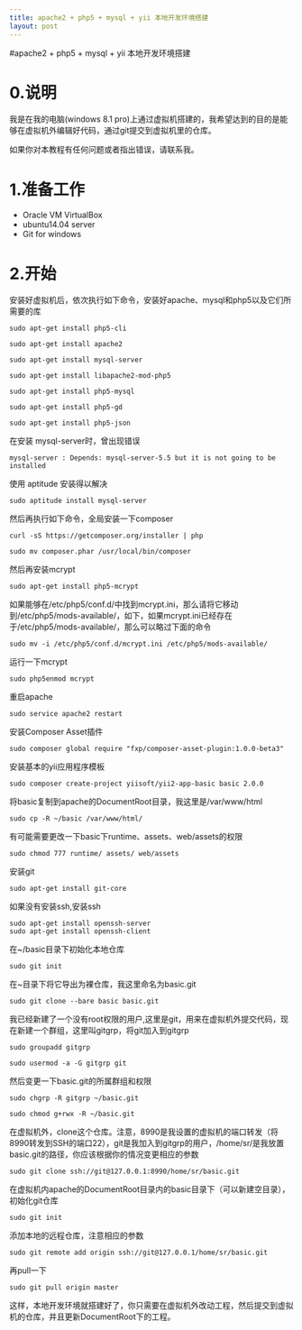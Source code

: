 ```yaml
---
title: apache2 + php5 + mysql + yii 本地开发环境搭建
layout: post
---
```


#apache2 + php5 + mysql + yii 本地开发环境搭建

# 0.说明

我是在我的电脑(windows 8.1 pro)上通过虚拟机搭建的，我希望达到的目的是能够在虚拟机外编辑好代码，通过git提交到虚拟机里的仓库。

如果你对本教程有任何问题或者指出错误，请联系我。


# 1.准备工作

* Oracle VM VirtualBox
* ubuntu14.04 server
* Git for windows

# 2.开始

安装好虚拟机后，依次执行如下命令，安装好apache、mysql和php5以及它们所需要的库

	sudo apt-get install php5-cli

	sudo apt-get install apache2

	sudo apt-get install mysql-server

	sudo apt-get install libapache2-mod-php5 

	sudo apt-get install php5-mysql

	sudo apt-get install php5-gd

	sudo apt-get install php5-json
	
在安装 mysql-server时，曾出现错误
	
	mysql-server : Depends: mysql-server-5.5 but it is not going to be installed
	
使用 aptitude 安装得以解决

	sudo aptitude install mysql-server


然后再执行如下命令，全局安装一下composer

	curl -sS https://getcomposer.org/installer | php

	sudo mv composer.phar /usr/local/bin/composer

然后再安装mcrypt

	sudo apt-get install php5-mcrypt

如果能够在/etc/php5/conf.d/中找到mcrypt.ini，那么请将它移动到/etc/php5/mods-available/，如下，如果mcrypt.ini已经存在于/etc/php5/mods-available/，那么可以略过下面的命令

	sudo mv -i /etc/php5/conf.d/mcrypt.ini /etc/php5/mods-available/

运行一下mcrypt

	sudo php5enmod mcrypt

重启apache

	sudo service apache2 restart


安装Composer Asset插件

	sudo composer global require "fxp/composer-asset-plugin:1.0.0-beta3"

安装基本的yii应用程序模板

	sudo composer create-project yiisoft/yii2-app-basic basic 2.0.0


将basic复制到apache的DocumentRoot目录，我这里是/var/www/html

	sudo cp -R ~/basic /var/www/html/

有可能需要更改一下basic下runtime、assets、web/assets的权限

	sudo chmod 777 runtime/ assets/ web/assets

安装git

	sudo apt-get install git-core

如果没有安装ssh,安装ssh

	sudo apt-get install openssh-server
	sudo apt-get install openssh-client


在~/basic目录下初始化本地仓库
	
	sudo git init

在~目录下将它导出为裸仓库，我这里命名为basic.git

	sudo git clone --bare basic basic.git

我已经新建了一个没有root权限的用户,这里是git，用来在虚拟机外提交代码，现在新建一个群组，这里叫gitgrp，将git加入到gitgrp

	sudo groupadd gitgrp
	
	sudo usermod -a -G gitgrp git

然后变更一下basic.git的所属群组和权限

	sudo chgrp -R gitgrp ~/basic.git

	sudo chmod g+rwx -R ~/basic.git

在虚拟机外，clone这个仓库。注意，8990是我设置的虚拟机的端口转发（将8990转发到SSH的端口22），git是我加入到gitgrp的用户，/home/sr/是我放置basic.git的路径，你应该根据你的情况变更相应的参数

	sudo git clone ssh://git@127.0.0.1:8990/home/sr/basic.git

在虚拟机内apache的DocumentRoot目录内的basic目录下（可以新建空目录），初始化git仓库

	sudo git init

添加本地的远程仓库，注意相应的参数

	sudo git remote add origin ssh://git@127.0.0.1/home/sr/basic.git

再pull一下

	sudo git pull origin master

这样，本地开发环境就搭建好了，你只需要在虚拟机外改动工程，然后提交到虚拟机的仓库，并且更新DocumentRoot下的工程。


